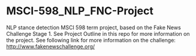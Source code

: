 # MSCI-598_NLP_FNC-Project
NLP stance detection MSCI 598 term project, based on the Fake News Challenge Stage 1.
See Project Outline in this repo for more information on the project.
See following link for more information on the challenge:
http://www.fakenewschallenge.org/
